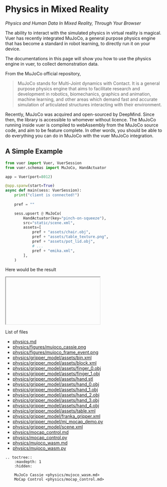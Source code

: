 # Physics in Mixed Reality

_Physics and Human Data In Mixed Reality, Through Your Browser_

The ability to interact with the simulated physics in virtual reality is magical. Vuer has
recently integrated MuJoCo, a general purpose physics engine that has become a standard in
robot learning, to directly run it on your device. 

The documentations in this page will show you how to use the physics engine in vuer, to collect
demonstration data.

From the MuJoCo official repository,

> MuJoCo stands for Multi-Joint dynamics with Contact. It is a general purpose physics engine
> that aims to facilitate research and development in robotics, biomechanics, graphics and
> animation, machine learning, and other areas which demand fast and accurate simulation of
> articulated structures interacting with their environment.

Recently, MuJoCo was acquired and open-sourced by DeepMind. Since then, the library is accessible 
to whomever without licence. The MuJoCo running inside vuer is compiled to webAssembly from
the MuJoCo source code, and aim to be feature complete. In other words, you should be able to do
everything you can do in MuJoCo with the vuer MuJoCo integration.

## A Simple Example

```python
from vuer import Vuer, VuerSession
from vuer.schemas import MuJoCo, HandActuator

app = Vuer(port=8012)

@app.spanw(start=True)
async def main(sess: VuerSession):
    print("client is connected!")
    
    pref = ""

    sess.upsert @ MuJoCo(
        HandActuator(key="pinch-on-squeeze"),
        src="static/scene.xml",
        assets=[
            pref + "assets/chair.obj",
            pref + "assets/table_texture.png",
            pref + "assets/pot_lid.obj",
            # ...
            pref + "emika.xml",
        ],
    )
```

Here would be the result

<iframe src="" title="MuJoCo block stacking example"></iframe>

List of files

- [physics.md](physics.md)
- [physics/figures/mujoco_cassie.png](physics/figures/mujoco_cassie.png)
- [physics/figures/mujoco_frame_event.png](physics/figures/mujoco_frame_event.png)
- [physics/gripper_model/assets/bin.xml](physics/gripper_model/assets/bin.xml)
- [physics/gripper_model/assets/block.xml](physics/gripper_model/assets/block.xml)
- [physics/gripper_model/assets/finger_0.obj](physics/gripper_model/assets/finger_0.obj)
- [physics/gripper_model/assets/finger_1.obj](physics/gripper_model/assets/finger_1.obj)
- [physics/gripper_model/assets/hand.stl](physics/gripper_model/assets/hand.stl)
- [physics/gripper_model/assets/hand_0.obj](physics/gripper_model/assets/hand_0.obj)
- [physics/gripper_model/assets/hand_1.obj](physics/gripper_model/assets/hand_1.obj)
- [physics/gripper_model/assets/hand_2.obj](physics/gripper_model/assets/hand_2.obj)
- [physics/gripper_model/assets/hand_3.obj](physics/gripper_model/assets/hand_3.obj)
- [physics/gripper_model/assets/hand_4.obj](physics/gripper_model/assets/hand_4.obj)
- [physics/gripper_model/assets/table.xml](physics/gripper_model/assets/table.xml)
- [physics/gripper_model/franka_gripper.xml](physics/gripper_model/franka_gripper.xml)
- [physics/gripper_model/mj_mocap_demo.py](physics/gripper_model/mj_mocap_demo.py)
- [physics/gripper_model/scene.xml](physics/gripper_model/scene.xml)
- [physics/mocap_control.md](physics/mocap_control.md)
- [physics/mocap_control.py](physics/mocap_control.py)
- [physics/mujoco_wasm.md](physics/mujoco_wasm.md)
- [physics/mujoco_wasm.py](physics/mujoco_wasm.py)

```{eval-rst}
.. toctree::
    :maxdepth: 1
    :hidden:
    
    MuJoCo Cassie <physics/mujoco_wasm.md>
    MoCap Control <physics/mocap_control.md>
```

